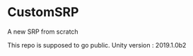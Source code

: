 # CustomSRP
A new SRP from scratch

This repo is supposed to go public. 
Unity version : 2019.1.0b2
